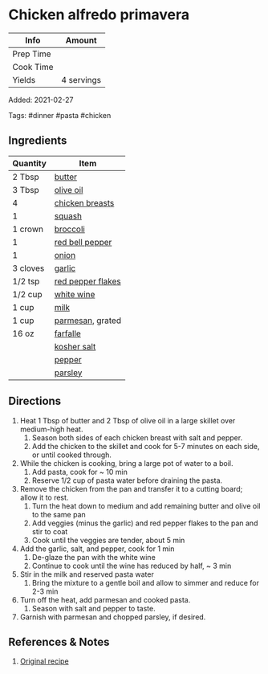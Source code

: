 # Chicken alfredo primavera

| Info      | Amount     |
| --------- | ---------- |
| Prep Time |            |
| Cook Time |            |
| Yields    | 4 servings |

Added: 2021-02-27

Tags: #dinner #pasta #chicken

## Ingredients

| Quantity | Item                                                        |
| -------- | ----------------------------------------------------------- |
| 2 Tbsp   | [butter](../_ingredients/butter.md)                         |
| 3 Tbsp   | [olive oil](../_ingredients/olive%20oil.md)                 |
| 4        | [chicken breasts](../_ingredients/chicken%20breast.md)      |
| 1        | [squash](../_ingredients/squash.md)                         |
| 1 crown  | [broccoli](../_ingredients/broccoli.md)                     |
| 1        | [red bell pepper](../_ingredients/bell%20pepper.md)         |
| 1        | [onion](../_ingredients/onion.md)                           |
| 3 cloves | [garlic](../_ingredients/garlic.md)                         |
| 1/2 tsp  | [red pepper flakes](../_ingredients/red%20pepper%flakes.md) |
| 1/2 cup  | [white wine](../_ingredients/white%20wine.md)               |
| 1 cup    | [milk](../_ingredients/milk.md)                             |
| 1 cup    | [parmesan](../_ingredients/parmesan.md), grated             |
| 16 oz    | [farfalle](../_ingredients/farfalle.md)                     |
|          | [kosher salt](../_ingredients/kosher%20salt.md)             |
|          | [pepper](../_ingredients/pepper.md)                         |
|          | [parsley](../_ingredients/parsley.md)                       |

## Directions

1. Heat 1 Tbsp of butter and 2 Tbsp of olive oil in a large skillet over medium-high heat.
    1. Season both sides of each chicken breast with salt and pepper.
    2. Add the chicken to the skillet and cook for 5-7 minutes on each side, or until cooked through.
2. While the chicken is cooking, bring a large pot of water to a boil.
    1. Add pasta, cook for ~ 10 min
    2. Reserve 1/2 cup of pasta water before draining the pasta.
3. Remove the chicken from the pan and transfer it to a cutting board; allow it to rest.
    1. Turn the heat down to medium and add remaining butter and olive oil to the same pan
    2. Add veggies (minus the garlic) and red pepper flakes to the pan and stir to coat
    3. Cook until the veggies are tender, about 5 min
4. Add the garlic, salt, and pepper, cook for 1 min
    1. De-glaze the pan with the white wine
    2. Continue to cook until the wine has reduced by half, ~ 3 min
5. Stir in the milk and reserved pasta water
    1. Bring the mixture to a gentle boil and allow to simmer and reduce for 2-3 min
6. Turn off the heat, add parmesan and cooked pasta.
    1. Season with salt and pepper to taste.
7. Garnish with parmesan and chopped parsley, if desired.

## References & Notes

1. [Original recipe](https://www.youtube.com/watch?v=qCIbq8HywpQ)
